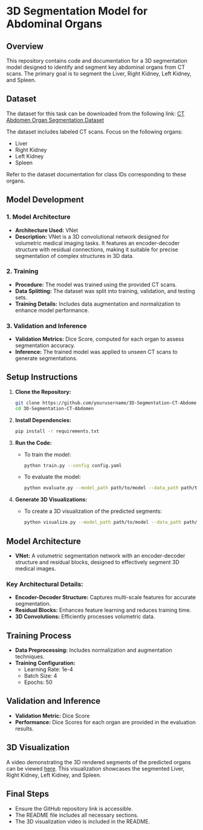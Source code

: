 # 3D Segmentation Model for Abdominal Organs

## Overview

This repository contains code and documentation for a 3D segmentation model designed to identify and segment key abdominal organs from CT scans. The primary goal is to segment the Liver, Right Kidney, Left Kidney, and Spleen.

## Dataset

The dataset for this task can be downloaded from the following link:
[CT Abdomen Organ Segmentation Dataset](#)

The dataset includes labeled CT scans. Focus on the following organs:
- Liver
- Right Kidney
- Left Kidney
- Spleen

Refer to the dataset documentation for class IDs corresponding to these organs.

## Model Development

### 1. Model Architecture

- **Architecture Used:** VNet
- **Description:** VNet is a 3D convolutional network designed for volumetric medical imaging tasks. It features an encoder-decoder structure with residual connections, making it suitable for precise segmentation of complex structures in 3D data.

### 2. Training

- **Procedure:** The model was trained using the provided CT scans.
- **Data Splitting:** The dataset was split into training, validation, and testing sets.
- **Training Details:** Includes data augmentation and normalization to enhance model performance.

### 3. Validation and Inference

- **Validation Metrics:** Dice Score, computed for each organ to assess segmentation accuracy.
- **Inference:** The trained model was applied to unseen CT scans to generate segmentations.

## Setup Instructions

1. **Clone the Repository:**
   ```bash
   git clone https://github.com/yourusername/3D-Segmentation-CT-Abdomen.git
   cd 3D-Segmentation-CT-Abdomen
   ```

2. **Install Dependencies:**
   ```bash
   pip install -r requirements.txt
   ```

3. **Run the Code:**
   - To train the model:
     ```bash
     python train.py --config config.yaml
     ```
   - To evaluate the model:
     ```bash
     python evaluate.py --model_path path/to/model --data_path path/to/test_data
     ```

4. **Generate 3D Visualizations:**
   - To create a 3D visualization of the predicted segments:
     ```bash
     python visualize.py --model_path path/to/model --data_path path/to/test_data --output_path path/to/output
     ```

## Model Architecture

- **VNet:** A volumetric segmentation network with an encoder-decoder structure and residual blocks, designed to effectively segment 3D medical images.

### Key Architectural Details:
- **Encoder-Decoder Structure:** Captures multi-scale features for accurate segmentation.
- **Residual Blocks:** Enhances feature learning and reduces training time.
- **3D Convolutions:** Efficiently processes volumetric data.

## Training Process

- **Data Preprocessing:** Includes normalization and augmentation techniques.
- **Training Configuration:**
  - Learning Rate: 1e-4
  - Batch Size: 4
  - Epochs: 50

## Validation and Inference

- **Validation Metric:** Dice Score
- **Performance:** Dice Scores for each organ are provided in the evaluation results.

## 3D Visualization

A video demonstrating the 3D rendered segments of the predicted organs can be viewed [here](#). This visualization showcases the segmented Liver, Right Kidney, Left Kidney, and Spleen.

## Final Steps

- Ensure the GitHub repository link is accessible.
- The README file includes all necessary sections.
- The 3D visualization video is included in the README.

